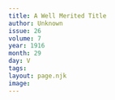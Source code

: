 ```yaml
---
title: A Well Merited Title
author: Unknown
issue: 26
volume: 7
year: 1916
month: 29
day: V
tags:
layout: page.njk
image:
---
```





